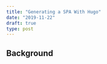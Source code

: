 ```yaml
---
title: "Generating a SPA With Hugo"
date: "2019-11-22"
draft: true
type: post
---
```

## Background
